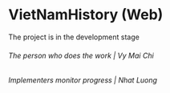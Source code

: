 # VietNamHistory (Web)
The project is in the development stage
<h6>The person who does the work  | Vy Mai Chi</h6> 
<h6>Implementers monitor progress | Nhat Luong</h6>
